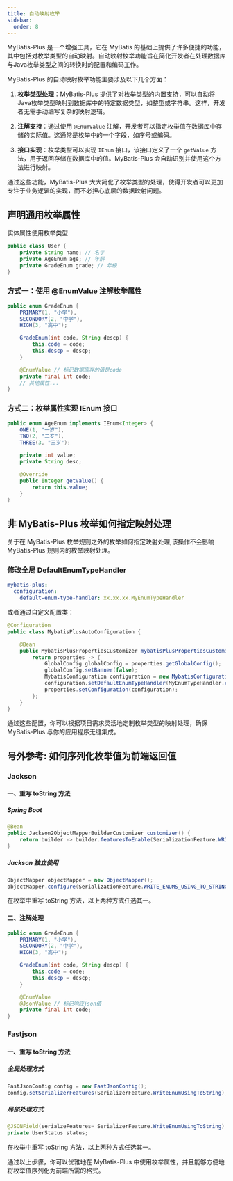 ```yaml
---
title: 自动映射枚举
sidebar:
  order: 8
---
```


MyBatis-Plus 是一个增强工具，它在 MyBatis 的基础上提供了许多便捷的功能，其中包括对枚举类型的自动映射。自动映射枚举功能旨在简化开发者在处理数据库与Java枚举类型之间的转换时的配置和编码工作。

MyBatis-Plus 的自动映射枚举功能主要涉及以下几个方面：

1. **枚举类型处理**：MyBatis-Plus 提供了对枚举类型的内置支持，可以自动将Java枚举类型映射到数据库中的特定数据类型，如整型或字符串。这样，开发者无需手动编写复杂的映射逻辑。

2. **注解支持**：通过使用 `@EnumValue` 注解，开发者可以指定枚举值在数据库中存储的实际值。这通常是枚举中的一个字段，如序号或编码。

3. **接口实现**：枚举类型可以实现 `IEnum` 接口，该接口定义了一个 `getValue` 方法，用于返回存储在数据库中的值。MyBatis-Plus 会自动识别并使用这个方法进行映射。

通过这些功能，MyBatis-Plus 大大简化了枚举类型的处理，使得开发者可以更加专注于业务逻辑的实现，而不必担心底层的数据映射问题。

## 声明通用枚举属性

实体属性使用枚举类型

```java
public class User {
    private String name; // 名字
    private AgeEnum age; // 年龄
    private GradeEnum grade; // 年级
}
```

### 方式一：使用 @EnumValue 注解枚举属性

```java
public enum GradeEnum {
    PRIMARY(1, "小学"),
    SECONDORY(2, "中学"),
    HIGH(3, "高中");

    GradeEnum(int code, String descp) {
        this.code = code;
        this.descp = descp;
    }

    @EnumValue // 标记数据库存的值是code
    private final int code;
    // 其他属性...
}
```

### 方式二：枚举属性实现 IEnum 接口

```java
public enum AgeEnum implements IEnum<Integer> {
    ONE(1, "一岁"),
    TWO(2, "二岁"),
    THREE(3, "三岁");

    private int value;
    private String desc;

    @Override
    public Integer getValue() {
        return this.value;
    }
}
```

## 非 MyBatis-Plus 枚举如何指定映射处理

关于在 MyBatis-Plus 枚举规则之外的枚举如何指定映射处理,该操作不会影响 MyBatis-Plus 规则内的枚举映射处理。

### 修改全局 DefaultEnumTypeHandler

```yml
mybatis-plus:
  configuration:
    default-enum-type-handler: xx.xx.xx.MyEnumTypeHandler
```

或者通过自定义配置类：

```java
@Configuration
public class MybatisPlusAutoConfiguration {

    @Bean
    public MybatisPlusPropertiesCustomizer mybatisPlusPropertiesCustomizer() {
        return properties -> {
            GlobalConfig globalConfig = properties.getGlobalConfig();
            globalConfig.setBanner(false);
            MybatisConfiguration configuration = new MybatisConfiguration();
            configuration.setDefaultEnumTypeHandler(MyEnumTypeHandler.class);
            properties.setConfiguration(configuration);
        };
    }
}
```

通过这些配置，你可以根据项目需求灵活地定制枚举类型的映射处理，确保 MyBatis-Plus 与你的应用程序无缝集成。

## 号外参考: 如何序列化枚举值为前端返回值

### Jackson

#### 一、重写 toString 方法

##### Spring Boot

```java
@Bean
public Jackson2ObjectMapperBuilderCustomizer customizer() {
    return builder -> builder.featuresToEnable(SerializationFeature.WRITE_ENUMS_USING_TO_STRING);
}
```

##### Jackson 独立使用

```java
ObjectMapper objectMapper = new ObjectMapper();
objectMapper.configure(SerializationFeature.WRITE_ENUMS_USING_TO_STRING, true);
```

在枚举中重写 toString 方法，以上两种方式任选其一。

#### 二、注解处理

```java
public enum GradeEnum {
    PRIMARY(1, "小学"),
    SECONDORY(2, "中学"),
    HIGH(3, "高中");

    GradeEnum(int code, String descp) {
        this.code = code;
        this.descp = descp;
    }

    @EnumValue
    @JsonValue // 标记响应json值
    private final int code;
}
```

### Fastjson

#### 一、重写 toString 方法

##### 全局处理方式

```java
FastJsonConfig config = new FastJsonConfig();
config.setSerializerFeatures(SerializerFeature.WriteEnumUsingToString);
```

##### 局部处理方式

```java
@JSONField(serialzeFeatures= SerializerFeature.WriteEnumUsingToString)
private UserStatus status;
```

在枚举中重写 toString 方法，以上两种方式任选其一。

通过以上步骤，你可以优雅地在 MyBatis-Plus 中使用枚举属性，并且能够方便地将枚举值序列化为前端所需的格式。
